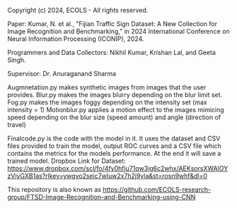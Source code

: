 Copyright (c) 2024, ECOLS - All rights reserved.

Paper: Kumar, N. et al., "Fijian Traffic Sign Dataset: A New Collection for Image Recognition and Benchmarking," in 2024 International Conference on Neural Information Processing (ICONIP), 2024.

Programmers and Data Collectors: Nikhil Kumar, Krishan Lal, and Geeta Singh.

Supervisor: Dr. Anuraganand Sharma

Augmnetation.py makes synthetic images from images that the user provides.
Blur.py makes the images blurry depending  on the blur limit set.
Fog.py makes the images foggy depending on the intensity set (max intensity = 1)
Motionblur.py applies a motion effect to the images mimicing speed depending on the blur size (speed amount) and angle (direction of travel)

Finalcode.py is the code with the model in it. It uses the dataset and CSV files provided to train the model, output ROC curves and a CSV file which contains the metrics for the models performance. At the end it will save a trained model. 
Dropbox Link for Dataset: https://www.dropbox.com/scl/fo/4fy0hfiu71qw3ig6c2whx/AEKsorsXWAlOYzViyGXB1as?rlkey=ywgvo2seic7wluw2x7h2j9yla&st=rosn9whf&dl=0 

This repository is also known as https://github.com/ECOLS-research-group/FTSD-Image-Recognition-and-Benchmarking-using-CNN
